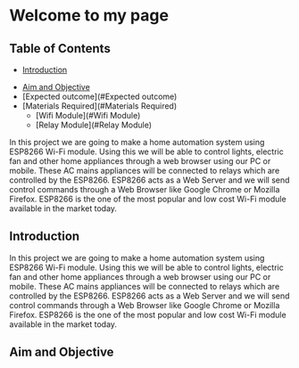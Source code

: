 # Welcome to my page

## Table of Contents
- [Introduction](#Introduction)
* [Aim and Objective](#Aim-and-Objective)
* [Expected outcome](#Expected outcome)
* [Materials Required](#Materials Required)
  * [Wifi Module](#Wifi Module)
  * [Relay Module](#Relay Module)
  
  
In this project we are going to make a home automation system using ESP8266 Wi-Fi module. Using this we will be able to control lights, electric fan and other home appliances through a web browser using our PC or mobile. These AC mains appliances will be connected to relays which are controlled by the ESP8266. ESP8266 acts as a Web Server and we will send control commands through a Web Browser like Google Chrome or Mozilla Firefox. ESP8266 is the one of the most popular and low cost Wi-Fi module available in the market today.
  


## Introduction
In this project we are going to make a home automation system using ESP8266 Wi-Fi module. Using this we will be able to control lights, electric fan and other home appliances through a web browser using our PC or mobile. These AC mains appliances will be connected to relays which are controlled by the ESP8266. ESP8266 acts as a Web Server and we will send control commands through a Web Browser like Google Chrome or Mozilla Firefox. ESP8266 is the one of the most popular and low cost Wi-Fi module available in the market today.


## Aim and Objective
